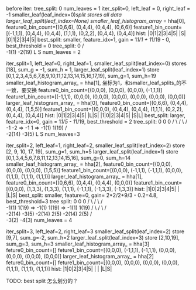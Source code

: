 before iter:
    tree_split:
    0
    num_leaves = 1
iter_split=0, left_leaf = 0, right_leaf = -1
    smaller_leaf(leaf_index=0)_split stores all data
    larger_leaf_split(leaf_index=None)
    smaller_leaf_histogram_array_ = hha[0],
        feature0_bin_count=[(0,6,6), (0,4,4), (0,4,4), (0,6,6)]
        feature1_bin_count=[(-1,1,1), (0,4,4), (0,4,4), (1,1,1), (0,2,2), (0,4,4), (0,4,4)]
    hist:
    |0|1|2|3|4|5|
    |S|
    |0|1|2|3|4|5|
    best_split: smaller, feature_idx=1, gain = 1*1/1 + 1*1/19 - 0, best_threshold = 0
    tree_split:
      0
     / \
 -1(1) -2(19)
   L     S
    num_leaves = 2

iter_split=1, left_leaf=0, right_leaf=1,
    smaller_leaf_split(leaf_index=0) stores [18], sum_g = -1, sum_h = 1, 
    larger_leaf_split(leaf_index=1) store [0,1,2,3,4,5,6,7,8,9,10,11,12,13,14,15,16,17,19], sum_g=1, sum_h=19
    smaller_leaf_histogram_array_ = hha[1], 坐标为1，和smaller_leaf_splits_的不一致，要交换
        feature0_bin_count=[(0,0,0), (0,0,0), (0,0,0), (-1,1,1)]
        feature1_bin_count=[(-1,1,1), (0,0,0), (0,0,0), (0,0,0), (0,0,0), (0,0,0), (0,0,0)]
    larger_leaf_histogram_array_ = hha[0],
        feature0_bin_count=[(0,6,6), (0,4,4), (0,4,4), (1,5,5)]
        feature1_bin_count=[(0,0,0), (0,4,4), (0,4,4), (1,1,1), (0,2,2), (0,4,4), (0,4,4)]
    hist:
    |0|1|2|3|4|5|
    |L|S|
    |1|0|2|3|4|5|
    |S|L|
    best_split: larger, feature_idx=0, gain = 1*1/5 - 1*1/19, best_threshold = 2
    tree_split:
        0         0            0
       / \       / \          / \
      -1 -2  => -1  1  => -1(1)  1(19)
                                / \
                           -2(14) -3(5)
                             L     S
    num_leaves=3 

iter_split=2, left_leaf=1, right_leaf=2,
    smaller_leaf_split(leaf_index=2) store [2, 9, 10, 17, 19], sum_g=1, sum_h=5
    larger_leaf_split(leaf_index=1) store [0,1,3,4,5,6,7,8,11,12,13,14,15,16], sum_g=0, sum_h=14
    smaller_leaf_histogram_array_ = hha[2],
        feature0_bin_count=[(0,0,0), (0,0,0), (0,0,0), (1,5,5)]
        feature1_bin_count=[(0,0,0), (-1,1,1), (-1,1,1), (0,0,0), (1,1,1), (1,1,1), (1,1,1)]
    larger_leaf_histogram_array_ = hha[1],
        feature0_bin_count=[(0,6,6), (0,4,4), (0,4,4), (0,0,0)]
        feature1_bin_count=[(0,0,0), (1,3,3), (1,3,3), (1,1,1), (-1,1,1), (-1,3,3), (-1,3,3)]
    hist:
    |1|0|2|3|4|5|
    | |L|S|
    best_split: smaller, feature=0, gain= 2*2/2+9/3 - 0.2=4.8, best_threshold=3
    tree split:
         0                   0                    0
        / \                 / \                  / \
    -1(1)  1(19)   =>   -1(1)  1(19)    =>   -1(1)  1(19)
          / \                 / \                  / \
     -2(14) -3(5)        -2(14)  2(5)         -2(14)  2(5)
                                                     / \
                                                 -3(2) -4(3)
    num_leaves = 4


iter_split=3, left_leaf=2, right_leaf=3
    smaller_leaf_split(leaf_index=2) store [9,7], sum_g=-2, sum_h=2
    larger_leaf_split(leaf_index=3) store [2,10,19], sum_g=3, sum_h=3
    smaller_leaf_histogram_array_ = hha[3]
        feture0_bin_count=[]
        feture1_bin_count=[(0,0,0), (-1,1,1), (-1,1,1), (0,0,0), (0,0,0), (0,0,0), (0,0,0)]
    larger_leaf_histogram_array_ = hha[2]
        feture0_bin_count=[]
        feture1_bin_count=[(0,0,0), (0,0,0), (0,0,0), (0,0,0), (1,1,1), (1,1,1), (1,1,1)]
    hist:
    |1|0|2|3|4|5|
    | | |L|S|


TODO: best split 怎么划分的？


